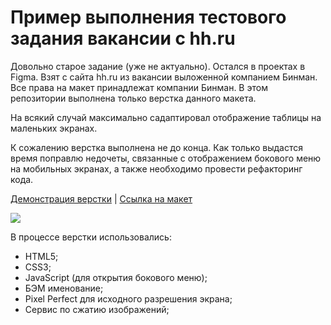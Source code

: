 # Пример выполнения тестового задания вакансии с hh.ru

Довольно старое задание (уже не актуально). Остался в проектах в Figma. Взят с сайта hh.ru из вакансии выложенной компанием Бинман.
Все права на макет принадлежат компании Бинман. В этом репозитории выполнена только верстка данного макета.

На всякий случай максимально садаптировал отображение таблицы на маленьких экранах.

К сожалению верстка выполнена не до конца. Как только выдастся время поправлю недочеты, связанные с отображением бокового меню на мобильных экранах, а также необходимо провести рефакторинг кода.

[Демонстрация верстки](https://heknt90.github.io/test-task-vacancy-binman/) |
[Ссылка на макет](https://www.figma.com/file/WM4oyMFV9EuMHfkMzYGBD0/2019-11-04-test?node-id=0%3A1/)

![](cover.JPG/)

В процессе верстки использовались:

- HTML5;
- CSS3;
- JavaScript (для открытия бокового меню);
- БЭМ именование;
- Pixel Perfect для исходного разрешения экрана;
- Сервис по сжатию изображений;
